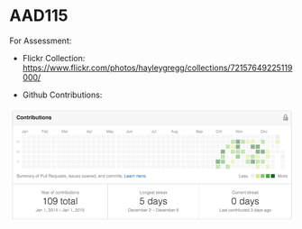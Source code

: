 AAD115
======

For Assessment:

* Flickr Collection: https://www.flickr.com/photos/hayleygregg/collections/72157649225119000/

* Github Contributions:

![Github Contributions](github.png)
